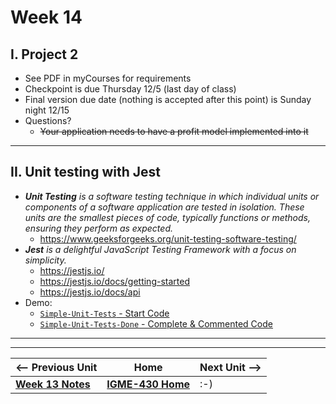 # Week 14


## I. Project 2
- See PDF in myCourses for requirements
- Checkpoint is due Thursday 12/5 (last day of class)
- Final version due date (nothing is accepted after this point) is Sunday night 12/15
- Questions?
  - ~~Your application needs to have a profit model implemented into it~~

---

## II. Unit testing with Jest

- ***Unit Testing** is a software testing technique in which individual units or components of a software application are tested in isolation. These units are the smallest pieces of code, typically functions or methods, ensuring they perform as expected.*
  - https://www.geeksforgeeks.org/unit-testing-software-testing/
- ***Jest** is a delightful JavaScript Testing Framework with a focus on simplicity.*
  - https://jestjs.io/
  - https://jestjs.io/docs/getting-started
  - https://jestjs.io/docs/api
- Demo:
  - [`Simple-Unit-Tests` - Start Code](https://github.com/IGM-RichMedia-at-RIT/Simple-Unit-Tests)
  - [`Simple-Unit-Tests-Done` - Complete & Commented Code](https://github.com/IGM-RichMedia-at-RIT/Simple-Unit-Tests-Done)
  
---
---

| <-- Previous Unit | Home | Next Unit -->
| --- | --- | --- 
|   [**Week 13 Notes**](13.md)  |  [**IGME-430 Home**](../) | :-)
